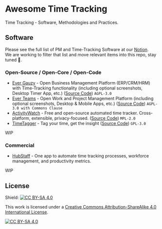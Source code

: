 # Awesome Time Tracking

Time Tracking - Software, Methodologies and Practices.

## Software 

Please see the full list of PM and Time-Tracking Software at our [Notion](https://everco.notion.site/PM-and-Time-Tracking-Software-54c7c618172b4026a40ea94e584d0278).  
We are working to filter that list and move relevant items into this repo, stay tuned 🚀.

### Open-Source / Open-Core / Open-Code

- [Ever Gauzy](https://gauzy.co) - Open Business Management Platform (ERP/CRM/HRM) with Time-Tracking functionality (including optional screenshots, Desktop Timer App, etc.) ([Source Code](https://github.com/ever-co/ever-gauzy)) `AGPL-3.0`
- [Ever Teams](https://ever.team) - Open Work and Project Management Platform (including optional screenshots, Desktop & Mobile Apps, etc.) ([Source Code](https://github.com/ever-co/ever-teams)) `AGPL-3.0 with Commons Clause`
- [ActivityWatch](https://activitywatch.net) - Free and open-source automated time tracker. Cross-platform, extensible, privacy-focused. ([Source Code](https://github.com/ActivityWatch/activitywatch)) `MPL-2.0`
- [TimeTagger](https://timetagger.app) - Tag your time, get the insight ([Source Code](https://github.com/almarklein/timetagger)) `GPL-3.0`

WIP

### Commercial

- [HubStaff](https://hubstaff.com) - One app to automate time tracking processes, workforce management, and productivity metrics.

WIP

## License

Shield: [![CC BY-SA 4.0][cc-by-sa-shield]][cc-by-sa]

This work is licensed under a
[Creative Commons Attribution-ShareAlike 4.0 International License][cc-by-sa].

[![CC BY-SA 4.0][cc-by-sa-image]][cc-by-sa]

[cc-by-sa]: http://creativecommons.org/licenses/by-sa/4.0/
[cc-by-sa-image]: https://licensebuttons.net/l/by-sa/4.0/88x31.png
[cc-by-sa-shield]: https://img.shields.io/badge/License-CC%20BY--SA%204.0-lightgrey.svg
